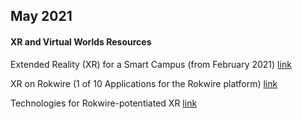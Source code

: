 ## May 2021

#### XR and Virtual Worlds Resources
Extended Reality (XR) for a Smart Campus (from February 2021) [link](http://publish.illinois.edu/bradly-alicea/2021/02/03/xr-for-a-smart-campus/)
 
XR on Rokwire (1 of 10 Applications for the Rokwire platform)  [link](http://publish.illinois.edu/bradly-alicea/2021/05/04/xr-on-rokwire-1-of-10-applications-for-the-rokwire-platform/)

Technologies for Rokwire-potentiated XR  [link](http://publish.illinois.edu/bradly-alicea/2021/05/26/technologies-for-rokwire-potentiated-xr/)
